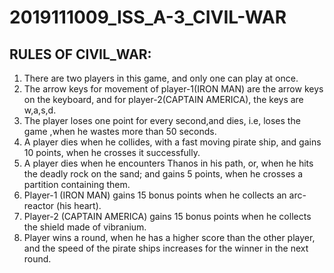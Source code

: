 # 2019111009_ISS_A-3_CIVIL-WAR

## RULES OF CIVIL_WAR:
1. There are two players in this game, and only one can play at once.
2. The arrow keys for movement of player-1(IRON MAN) are the arrow keys on the keyboard, and for player-2(CAPTAIN AMERICA), the keys are w,a,s,d.
3. The player loses one point for every second,and dies, i.e, loses the game ,when he wastes more than 50 seconds.
4. A player dies when he collides, with a fast moving pirate ship, and gains 10 points, when he crosses it successfully.
5. A player dies when he encounters Thanos in his path, or, when he hits the deadly rock on the sand; and gains 5 points, when he crosses a partition containing them.
6. Player-1 (IRON MAN) gains 15 bonus points when he collects an arc-reactor (his heart).
7. Player-2 (CAPTAIN AMERICA) gains 15 bonus points when he collects the shield made of vibranium.
8. Player wins a round, when he has a higher score than the other player, and the speed of the pirate ships increases for the winner in the next round.

